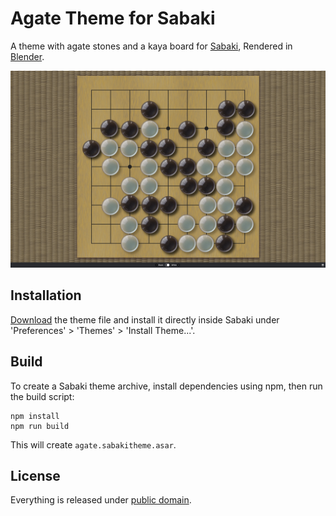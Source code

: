 # Agate Theme for Sabaki

A theme with agate stones and a kaya board for [Sabaki](http://sabaki.yichuanshen.de/),
Rendered in [Blender](https://www.blender.org/).

![Screenshot](Screenshot.jpg)

## Installation

[Download](https://github.com/billhails/SabakiThemes/releases) the theme file and install it directly inside Sabaki
under 'Preferences' > 'Themes' > 'Install Theme...'.

## Build

To create a Sabaki theme archive, install dependencies using npm, then run the build script:

~~~
npm install
npm run build
~~~

This will create `agate.sabakitheme.asar`.

## License

Everything is released under [public domain](http://creativecommons.org/publicdomain/zero/1.0/).
